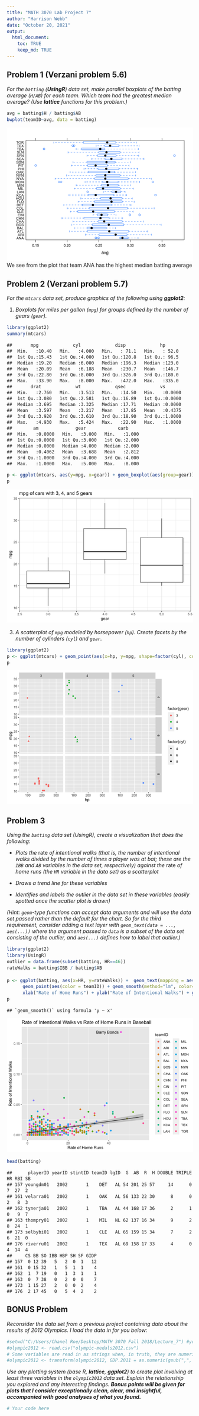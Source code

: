 ```yaml
---
title: "MATH 3070 Lab Project 7"
author: "Harrison Webb"
date: "October 20, 2021"
output:
  html_document:
    toc: TRUE
    keep_md: TRUE
---
```


## Problem 1 (Verzani problem 5.6)
*For the `batting` (**UsingR**) data set, make parallel boxplots of the batting average (`H/AB`) for each team. Which team had the greatest median average? (Use **lattice** functions for this problem.)*



```r
avg = batting$H / batting$AB
bwplot(teamID~avg, data = batting)
```

![](MATH3070LabProject7_files/figure-html/unnamed-chunk-2-1.png)<!-- -->
</br>
We see from the plot that team ANA has the highest median batting average
</br>

## Problem 2 (Verzani problem 5.7)
*For the `mtcars` data set, produce graphics of the following using **ggplot2**:*

1. *Boxplots for miles per gallon (`mpg`) for groups defined by the number of gears (`gear`).*


```r
library(ggplot2)
summary(mtcars)
```

```
##       mpg             cyl             disp             hp       
##  Min.   :10.40   Min.   :4.000   Min.   : 71.1   Min.   : 52.0  
##  1st Qu.:15.43   1st Qu.:4.000   1st Qu.:120.8   1st Qu.: 96.5  
##  Median :19.20   Median :6.000   Median :196.3   Median :123.0  
##  Mean   :20.09   Mean   :6.188   Mean   :230.7   Mean   :146.7  
##  3rd Qu.:22.80   3rd Qu.:8.000   3rd Qu.:326.0   3rd Qu.:180.0  
##  Max.   :33.90   Max.   :8.000   Max.   :472.0   Max.   :335.0  
##       drat             wt             qsec             vs        
##  Min.   :2.760   Min.   :1.513   Min.   :14.50   Min.   :0.0000  
##  1st Qu.:3.080   1st Qu.:2.581   1st Qu.:16.89   1st Qu.:0.0000  
##  Median :3.695   Median :3.325   Median :17.71   Median :0.0000  
##  Mean   :3.597   Mean   :3.217   Mean   :17.85   Mean   :0.4375  
##  3rd Qu.:3.920   3rd Qu.:3.610   3rd Qu.:18.90   3rd Qu.:1.0000  
##  Max.   :4.930   Max.   :5.424   Max.   :22.90   Max.   :1.0000  
##        am              gear            carb      
##  Min.   :0.0000   Min.   :3.000   Min.   :1.000  
##  1st Qu.:0.0000   1st Qu.:3.000   1st Qu.:2.000  
##  Median :0.0000   Median :4.000   Median :2.000  
##  Mean   :0.4062   Mean   :3.688   Mean   :2.812  
##  3rd Qu.:1.0000   3rd Qu.:4.000   3rd Qu.:4.000  
##  Max.   :1.0000   Max.   :5.000   Max.   :8.000
```

```r
p <- ggplot(mtcars, aes(y=mpg, x=gear)) + geom_boxplot(aes(group=gear)) + ggtitle("mpg of cars with 3, 4, and 5 gears") + theme_bw()
p
```

![](MATH3070LabProject7_files/figure-html/unnamed-chunk-3-1.png)<!-- -->

3. *A scatterplot of `mpg` modeled by horsepower (`hp`). Create facets by the number of cylinders (`cyl`) and `gear`.*


```r
library(ggplot2)
p <- ggplot(mtcars) + geom_point(aes(x=hp, y=mpg, shape=factor(cyl), color=factor(gear))) + facet_grid(cyl ~ gear)
p
```

![](MATH3070LabProject7_files/figure-html/unnamed-chunk-4-1.png)<!-- -->

## Problem 3
*Using the `batting` data set (UsingR), create a visualization that does the following:*

* *Plots the* rate *of intentional walks (that is, the number of intentional walks divided by the number of times a player was at bat; these are the `IBB` and `AB` variables in the data set, respectively) against the* rate *of home runs (the `HR` variable in the data set) as a scatterplot*

* *Draws a trend line for these variables*

* *Identifies and labels the outlier in the data set in these variables (easily spotted once the scatter plot is drawn)*

*(Hint: `geom`-type functions can accept data arguments and will use the data set passed rather than the default for the chart. So for the third requirement, consider adding a text layer with `geom_text(data = ..., aes(...))` where the argument passed to `data` is a subset of the data set consisting of the outlier, and `aes(...)` defines how to label that outlier.)*


```r
library(ggplot2)
library(UsingR)
outlier = data.frame(subset(batting, HR==46))
rateWalks = batting$IBB / batting$AB

p <- ggplot(batting, aes(x=HR, y=rateWalks)) +  geom_text(mapping = aes(label=ifelse(playerID=="bondsba01", "Barry Bonds", "")), hjust=1.1) +     
      geom_point(aes(color = teamID)) + geom_smooth(method="lm", color="black", size=.5) + 
      xlab("Rate of Home Runs") + ylab("Rate of Intentional Walks") + ggtitle("Rate of Intentional Walks vs Rate of Home Runs in Baseball")
p
```

```
## `geom_smooth()` using formula 'y ~ x'
```

![](MATH3070LabProject7_files/figure-html/unnamed-chunk-5-1.png)<!-- -->

```r
head(batting)
```

```
##      playerID yearID stintID teamID lgID  G  AB  R  H DOUBLE TRIPLE HR RBI SB
## 157 youngdm01   2002       1    DET   AL 54 201 25 57     14      0  7  27  2
## 161 velarra01   2002       1    OAK   AL 56 133 22 30      8      0  2   8  3
## 162 tynerja01   2002       1    TBA   AL 44 168 17 36      2      1  0   9  7
## 163 thompry01   2002       1    MIL   NL 62 137 16 34      9      2  8  24  1
## 173 selbybi01   2002       1    CLE   AL 65 159 15 34      7      2  6  21  0
## 176 riverru01   2002       1    TEX   AL 69 158 17 33      4      0  4  14  4
##     CS BB SO IBB HBP SH SF GIDP
## 157  0 12 39   5   2  0  1   12
## 161  0 15 32   1   5  1  1    4
## 162  1  7 19   0   1  3  1    1
## 163  0  7 38   0   2  0  0    7
## 173  1 15 27   2   0  0  2    4
## 176  2 17 45   0   5  4  2    2
```

## BONUS Problem
*Reconsider the data set from a previous project containing data about the results of 2012 Olympics. I load the data in for you below:*


```r
#setwd("C:/Users/Chanel Roe/Desktop/MATH 3070 Fall 2018/Lecture_7") #you will need to change to working directory to your own computer.
#olympic2012 <- read.csv("olympic-medals2012.csv")
# Some variables are read in as strings when, in truth, they are numeric (they separate thousands with commas, leading to them being read as strings). I fix this below using the transform function, which allows for modifying columns in a data frame using methods similar to with.
#olympic2012 <- transform(olympic2012, GDP.2011 = as.numeric(gsub(",", "", GDP.2011)), pop.2010 = as.numeric(gsub(",", "", pop.2010)))
```

*Use any plotting system (base R, **lattice**, **ggplot2**) to create plot involving at least three variables in the `olympic2012` data set. Explain the relationship you explored and any interesting findings. **Bonus points will be given for plots that I consider exceptionally clean, clear, and insightful, accompanied with good analyses of what you found.***


```r
# Your code here
```

